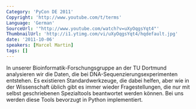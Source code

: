 ```yaml
---
Category: 'PyCon DE 2011'
Copyright: 'http://www.youtube.com/t/terms'
Language: 'German'
SourceUrl: '"http://www.youtube.com/watch?v=uXyOqgsYqt4"'
ThumbnailUrl: 'http://i1.ytimg.com/vi/uXyOqgsYqt4/hqdefault.jpg'
date: '2011-10-06'
speakers: [Marcel Martin]
tags: []
---
```

In unserer Bioinformatik-Forschungsgruppe an der TU Dortmund analysieren wir die Daten, die bei DNA-Sequenzierungsexperimenten entstehen. Es existieren Standardwerkzeuge, die dabei helfen, aber wie in der Wissenschaft üblich gibt es immer wieder Fragestellungen, die nur mit selbst geschriebenen Spezialtools beantwortet werden können. Bei uns werden diese Tools bevorzugt in Python implementiert.